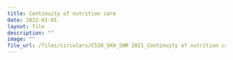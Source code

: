 ```yaml
---
title: Continuity of nutrition care
date: 2022-01-01
layout: file
description: ""
image: ""
file_url: /files/circulars/C520_SKH_SHM 2021_Continuity of nutrition care.pdf
---
```


